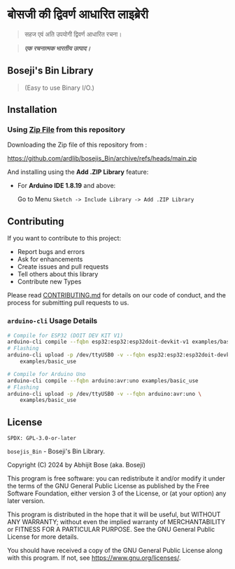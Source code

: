 # बोसजी की द्विवर्ण आधारित लाइब्रेरी

> सहज एवं अति उपयोगी द्विवर्ण आधारित रचना।

> ***एक रचनात्मक भारतीय उत्पाद।***

## Boseji's Bin Library

> (Easy to use Binary I/O.)

## Installation

### Using [Zip File](https://github.com/ardlib/bosejis_Bin/archive/refs/heads/main.zip) from this repository

Downloading the Zip file of this repository from :

<https://github.com/ardlib/bosejis_Bin/archive/refs/heads/main.zip>

And installing using the **Add .ZIP Library** feature:

- For **Arduino IDE 1.8.19** and above:
    
    Go to Menu `Sketch -> Include Library -> Add .ZIP Library`

## Contributing

If you want to contribute to this project:

- Report bugs and errors
- Ask for enhancements
- Create issues and pull requests
- Tell others about this library
- Contribute new Types

Please read [CONTRIBUTING.md](https://github.com/ardlib/bosejis_Bin/blob/master/CONTRIBUTING.md) for details on our code of conduct, and the process for submitting pull requests to us.

### `arduino-cli` Usage Details

```sh
# Compile for ESP32 (DOIT DEV KIT V1)
arduino-cli compile --fqbn esp32:esp32:esp32doit-devkit-v1 examples/basic_use
# Flashing
arduino-cli upload -p /dev/ttyUSB0 -v --fqbn esp32:esp32:esp32doit-devkit-v1 \
    examples/basic_use

# Compile for Arduino Uno
arduino-cli compile --fqbn arduino:avr:uno examples/basic_use
# Flashing
arduino-cli upload -p /dev/ttyUSB0 -v --fqbn arduino:avr:uno \
    examples/basic_use
```

## License

`SPDX: GPL-3.0-or-later`

`bosejis_Bin` - Boseji's Bin Library.

Copyright (C) 2024 by Abhijit Bose (aka. Boseji)

This program is free software: you can redistribute it and/or modify it under the terms of the GNU General Public License as published by the Free Software Foundation, either version 3 of the License, or (at your option) any later version.

This program is distributed in the hope that it will be useful, but WITHOUT ANY WARRANTY; without even the implied warranty of MERCHANTABILITY or FITNESS FOR A PARTICULAR PURPOSE. See the GNU General Public License for more details.

You should have received a copy of the GNU General Public License along with this program. If not, see <https://www.gnu.org/licenses/>.